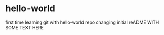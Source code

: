 # hello-world
first time learning git with hello-world repo
changing initial reADME WITH SOME TEXT HERE
